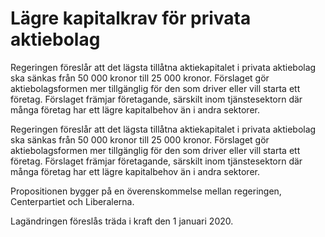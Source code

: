 # Lägre kapitalkrav för privata aktiebolag

Regeringen föreslår att det lägsta tillåtna aktiekapitalet i privata aktiebolag ska sänkas från 50 000 kronor till 25 000 kronor. Förslaget gör aktiebolagsformen mer tillgänglig för den som driver eller vill starta ett företag. Förslaget främjar företagande, särskilt inom tjänstesektorn där många företag har ett lägre kapitalbehov än i andra sektorer.

Regeringen föreslår att det lägsta tillåtna aktiekapitalet i privata aktiebolag ska sänkas från 50 000 kronor till 25 000 kronor. Förslaget gör aktiebolagsformen mer tillgänglig för den som driver eller vill starta ett företag. Förslaget främjar företagande, särskilt inom tjänstesektorn där många företag har ett lägre kapitalbehov än i andra sektorer.

Propositionen bygger på en överenskommelse mellan regeringen, Centerpartiet och Liberalerna.

Lagändringen föreslås träda i kraft den 1 januari 2020.
